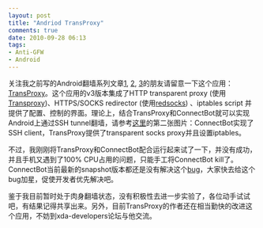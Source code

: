 ```yaml
---
layout: post
title: "Andriod TransProxy"
comments: true
date: 2010-09-28 06:13
tags:
- Anti-GFW
- Android
---
```

关注我之前写的Android翻墙系列文章[1](/2010/06/02/Consider-how-in-the-Android-mobile-phones-in-use-SSH-tunnel-over-the-wall), [2](/2010/06/07/Android-SSH-tunnel-2010-06-06-), [3](/2010/07/31/Android-SSH-tunnel-prototype)的朋友请留意一下这个应用：[TransProxy](http://forum.xda-developers.com/showthread.php?t=766569)。这个应用的v3版本集成了HTTP transparent proxy (使用[Transproxy](http://transproxy.sourceforge.net/))、HTTPS/SOCKS redirector (使用[redsocks](http://darkk.net.ru/redsocks/)) 、iptables script 并提供了配置、控制的界面。理论上，结合TransProxy和ConnectBot就可以实现Android上通过SSH tunnel翻墙，请参考[这里](/2010/06/02/Consider-how-in-the-Android-mobile-phones-in-use-SSH-tunnel-over-the-wall)的第二张图片：ConnectBot实现了SSH client，TransProxy提供了transparent socks proxy并且设置iptables。

不过，我刚刚将TransProxy和ConnectBot配合运行起来试了一下，并没有成功，并且手机又遇到了100% CPU占用的问题，只能手工将ConnectBot kill了。ConnectBot当前最新的snapshot版本都还是没有解决这个[bug](http://code.google.com/p/connectbot/issues/detail?id=299)，大家快去给这个bug加星，促使开发者优先解决吧。

鉴于我目前暂时处于肉身翻墙状态，没有积极性去进一步实验了，各位动手试试吧，有结果记得共享出来。另外，目前TransProxy的作者还在相当勤快的改进这个应用，不妨到xda-developers论坛与他交流。  
